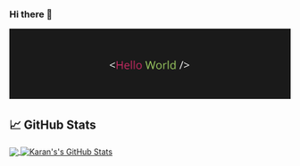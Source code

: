 ### Hi there 👋

<!--
**gajjarkaran/gajjarkaran** is a ✨ _special_ ✨ repository because its `README.md` (this file) appears on your GitHub profile.

Here are some ideas to get you started:

- 🔭 I’m currently working on ...
- 🌱 I’m currently learning ...
- 👯 I’m looking to collaborate on ...
- 🤔 I’m looking for help with ...
- 💬 Ask me about ...
- 📫 How to reach me: ...
- 😄 Pronouns: ...
- ⚡ Fun fact: ...
-->

![Header](https://github.com/AashimaAhuja/AashimaAhuja/blob/main/images/banner.png)

## &#x1f4c8; GitHub Stats
<a href="https://github.com/gajjarkaran/gajjarkaran">
  <img align="center" src="https://github-readme-stats.vercel.app/api/top-langs/?username=gajjarkaran&title_color=ffffff&text_color=c9cacc&icon_color=2bbc8a&bg_color=1d1f21&langs_count=3" />
</a>
<a href="https://github.com/gajjarkaran/gajjarkaran">
  <img align="center" src="https://github-readme-stats.vercel.app/api?username=gajjarkaran&show_icons=true&line_height=27&count_private=true&title_color=ffffff&text_color=c9cacc&icon_color=2bbc8a&bg_color=1d1f21" alt="Karan's's GitHub Stats" />
